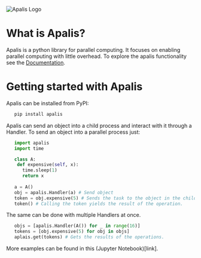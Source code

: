 ![Apalis Logo](https://danielalcalde.github.io/apalis/_static/apalislogo.svg)
# What is Apalis?

Apalis is a python library for parallel computing. It focuses on enabling parallel computing with little overhead. To explore the apalis functionality see the [Documentation](https://danielalcalde.github.io/apalis).

# Getting started with Apalis

Apalis can be installed from PyPI:

```bash
   pip install apalis
```

Apalis can send an object into a child process and interact with it through a Handler.
To send an object into a parallel process just:

```python
   import apalis
   import time

   class A:
    def expensive(self, x):
      time.sleep(1)
      return x
      
   a = A()
   obj = apalis.Handler(a) # Send object
   token = obj.expensive(5) # Sends the task to the object in the child process.
   token() # Calling the token yields the result of the operation.

```

The same can be done with multiple Handlers at once.

```python
   objs = [apalis.Handler(A()) for _ in range(16)]
   tokens = [obj.expensive(5) for obj in objs]
   aplais.get(tokens) # Gets the results of the operations.

```

More examples can be found in this (Jupyter Notebook)[link].